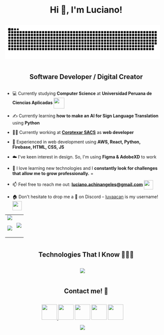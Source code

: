 <div id="user-content-toc">
  <ul align="center">
    <summary><h1 style="display: inline-block">Hi 👋, I'm Luciano!</h1></summary>
  </ul>
</div>

<div align="center">
  <img  src="https://github.com/1999AZZAR/1999AZZAR/blob/readme/resources/img/grid-snake.svg"
       alt="snake" /></a>
</div>

<div id="user-content-toc">
  <ul align="center">
    <summary><h2 style="display: inline-block">Software Developer / Digital Creator</h2></summary>
  </ul>
</div>


<!--Intro start-->
- 💻 Currently studying **Computer Science** at **Universidad Peruana de Ciencias Aplicadas** <img align="center" src="https://seeklogo.com/images/U/universidad-peruana-de-ciencias-aplicadas-upc-logo-B98C3A365C-seeklogo.com.png" height="35" width="35"/>
- ✍ Currently learning **how to make an AI for Sign Language Translation** using **Python**
- 👨‍💻 Currently working at [**Corptexar SACS**](https://corptexar.com/) as **web developer**
- 💬 Experienced in web development using **AWS, React, Python, Firebase, HTML, CSS, JS**
- ☁️ I've keen interest in design. So, I'm using **Figma & AdobeXD** to work
- 📝 I love learning new technologies and I **constantly look for challenges that allow me to grow professionally.**
=
- 📫 Feel free to reach me out: **[luciano.achinangeles@gmail.com](mailto:luciano.achinangeles@gmail.com)** <img align="center" src="https://skillicons.dev/icons?i=gmail" height="30" width="30" />

- 🏠 Don't hesitate to drop me a **👋** on Discord –  [luvaacan](https://discordapp.com/users/275733550408400896) is my username! <img align="center" src="https://skillicons.dev/icons?i=discord" height="30" width="30" />



<p display="flex" align="center" >
<table justify-content="center" align="center">
<tr border="1 p" align="center">
<td width="50%">
  <img  align="left" width="100%" margin="10px" src="https://github-readme-stats.vercel.app/api?username=LuVaAcAn&theme=dark&show_icons=true&count_private=true" />
  <br></br>
  <img align="right" width="100%" margin="10px" src="https://github-readme-streak-stats.herokuapp.com/?user=LuVaAcAn&theme=dark&hide_border=false" /> 
    <br></br>
</td>
<td>
<img align-self="center" margin="10px" src="https://github-readme-stats.anuraghazra1.vercel.app/api/top-langs/?username=LuVaAcAn&theme=dark&hide_border=false&no-bg=true&no-frame=true&langs_count=10"/>
</td>
</tr>
</table>
<!--<div align=center>
  <a href="https://github.com/ryo-ma/github-profile-trophy" title="Go to Source">
      <img align="center" width=84% src="https://github-profile-trophy.vercel.app/?username=LuVaAcAn&theme=radical&row=1&column=7&margin-h=15&margin-w=5&no-bg=true" />
    </a>
</div>-->
</p>        
<!--- stats (end) -->

<div>
  <ul align="center">
    <summary><h2 style="display: inline-block">Technologies That I Know 👨🏻‍💻</h2></summary>
  </ul>
</div>
<!--tech stack icons-->
<p align="center">
  <a href="https://skillicons.dev">
    <img src="https://skillicons.dev/icons?i=git,aws,cpp,cs,css,discord,docker,postgres,figma,firebase,github,html,java,js,linux,md,mongodb,mysql,nextjs,pug,nodejs,notion,postman,py,react,redux,tailwind,ts,tensorflow,vscode,visualstudio,&perline=14"/>
  </a>
</p>

<div>
  <ul align="center">
    <summary><h2 style="display: inline-block">Contact me! 🤝</h2></summary>
  </ul>
</div>

<!--icons and links-->
<p align="center">
<a href="https://www.linkedin.com/in/luvaacan/" target="blank"><img src="https://cdn-icons-png.flaticon.com/512/145/145807.png " width="50" height="50" class="img-small">
<a href="https://www.instagram.com/luva_acan/" target="blank"><img src="https://cdn-icons-png.flaticon.com/512/3955/3955024.png " width="50" height="50" class="img-small"></a> 
<a href="https://www.instagram.com/nishant.jangir.1010/" target="blank"><img src="https://cdn-icons-png.flaticon.com/512/5969/5969020.png" width="50" height="50" class="img-small"></a>
<a href="https://discordapp.com/users/275733550408400896"><img src="   https://cdn-icons-png.flaticon.com/512/4494/4494732.png " width="50" height="50" class="img-small"></a>
<a href="mailto:luciano.achinangeles@gmail.com"><img src="https://cdn-icons-png.flaticon.com/512/6244/6244710.png " width="50" height="50" class="img-small"></a>
</p>


<!--profile visit count-->
<div align="center">
 
  [![](https://visitcount.itsvg.in/api?id=LuVaAcAn&label=Profile%20Views&color=3&icon=2&pretty=true)](https://visitcount.itsvg.in)
</div>

